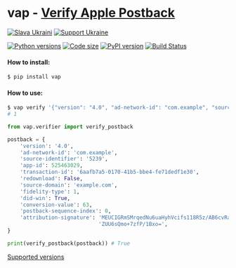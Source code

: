 # vap - [Verify Apple Postback](https://developer.apple.com/documentation/storekit/skadnetwork/verifying_an_install-validation_postback#3599761)

[![Slava Ukraini](https://img.shields.io/badge/Slava-Ukraini-FFD500?style=flat&labelColor=005BBB)](https://bank.gov.ua/en/news/all/natsionalniy-bank-vidkriv-spetsrahunok-dlya-zboru-koshtiv-na-potrebi-armiyi) [![Support Ukraine](https://img.shields.io/badge/Support-Ukraine-FFD500?style=flat&labelColor=005BBB)](https://opensource.fb.com/support-ukraine)

[![Python versions](https://img.shields.io/pypi/pyversions/vap.svg?logo=python&logoColor=81B441)](https://docs.python.org/3/)
[![Code size](https://img.shields.io/github/languages/code-size/d-ganchar/vap.svg?logo=Dropbox&logoColor=ACD2F6)](https://github.com/d-ganchar/vap/tree/master/vap)
[![PyPI version](https://img.shields.io/pypi/v/vap.svg?logo=pypi&logoColor=FFE200)](https://pypi.org/project/vap/)
[![Build Status](https://api.travis-ci.com/d-ganchar/vap.svg?branch=master)](https://www.travis-ci.com/github/d-ganchar/vap)

#### How to install:
```bash
$ pip install vap
```

#### How to use:
```bash
$ vap verify '{"version": "4.0", "ad-network-id": "com.example", "source-identifier": "39", "app-id": 525463029, "transaction-id": "6aafb7a5-0170-41b5-bbe4-fe71dedf1e31", "redownload": false, "source-domain": "example.com", "fidelity-type": 1, "did-win": true, "coarse-conversion-value": "high", "postback-sequence-index": 0, "attribution-signature": "MEUCIQD4rX6eh38qEhuUKHdap345UbmlzA7KEZ1bhWZuYM8MJwIgMnyiiZe6heabDkGwOaKBYrUXQhKtF3P/ERHqkR/XpuA="}'
# 1
```

```python
from vap.verifier import verify_postback

postback = {
    'version': '4.0',
    'ad-network-id': 'com.example',
    'source-identifier': '5239',
    'app-id': 525463029,
    'transaction-id': '6aafb7a5-0170-41b5-bbe4-fe71dedf1e30',
    'redownload': False,
    'source-domain': 'example.com',
    'fidelity-type': 1,
    'did-win': True,
    'conversion-value': 63,
    'postback-sequence-index': 0,
    'attribution-signature': 'MEUCIGRmSMrqedNu6uaHyhVcifs118R5z/AB6cvRaKrRRHWRAiEAv96ne3dKQ5kJpbsfk4eYiePmr'
                             'ZUU6sQmo+7zfP/1Bxo=',
}

print(verify_postback(postback)) # True
```

[Supported versions](https://github.com/d-ganchar/vap/blob/master/tests/test_verifier.py#L10)